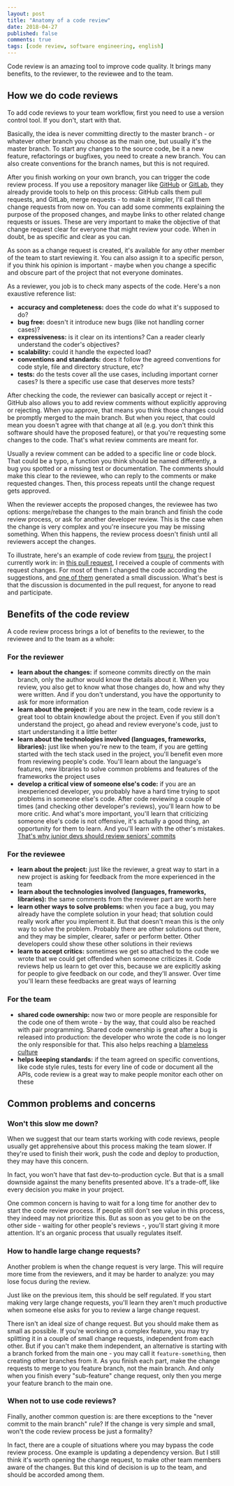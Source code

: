 ```yaml
---
layout: post
title: "Anatomy of a code review"
date: 2018-04-27
published: false
comments: true
tags: [code review, software engineering, english]
---
```

Code review is an amazing tool to improve code quality. It brings many benefits, to the reviewer, to the reviewee and to the team.

## How we do code reviews

To add code reviews to your team workflow, first you need to use a version control tool. If you don't, start with that.

Basically, the idea is never committing directly to the master branch - or whatever other branch you choose as the main one, but usually it's the master branch. To start any changes to the source code, be it a new feature, refactorings or bugfixes, you need to create a new branch. You can also create conventions for the branch names, but this is not required.

After you finish working on your own branch, you can trigger the code review process. If you use a repository manager like [GitHub](https://github.com/) or [GitLab](https://about.gitlab.com/), they already provide tools to help on this process: GitHub calls them pull requests, and GitLab, merge requests - to make it simpler, I'll call them change requests from now on. You can add some comments explaining the purpose of the proposed changes, and maybe links to other related change requests or issues. These are very important to make the objective of that change request clear for everyone that might review your code. When in doubt, be as specific and clear as you can.

As soon as a change request is created, it's available for any other member of the team to start reviewing it. You can also assign it to a specific person, if you think his opinion is important - maybe when you change a specific and obscure part of the project that not everyone dominates.

As a reviewer, you job is to check many aspects of the code. Here's a non exaustive reference list:

- **accuracy and completeness:** does the code do what it's supposed to do?
- **bug free:** doesn't it introduce new bugs (like not handling corner cases)?
- **expressiveness:** is it clear on its intentions? Can a reader clearly understand the coder's objectives?
- **scalability:** could it handle the expected load?
- **conventions and standards:** does it follow the agreed conventions for code style, file and directory structure, etc?
- **tests:** do the tests cover all the use cases, including important corner cases? Is there a specific use case that deserves more tests?

After checking the code, the reviewer can basically accept or reject it - GitHub also allows you to add review comments without explicitly approving or rejecting. When you approve, that means you think those changes could be promptly merged to the main branch. But when you reject, that could mean you doesn't agree with that change at all (e.g. you don't think this software should have the proposed feature), or that you're requesting some changes to the code. That's what review comments are meant for.

Usually a review comment can be added to a specific line or code block. That could be a typo, a function you think should be named differently, a bug you spotted or a missing test or documentation. The comments should make this clear to the reviewee, who can reply to the comments or make requested changes. Then, this process repeats until the change request gets approved.

When the reviewer accepts the proposed changes, the reviewee has two options: merge/rebase the changes to the main branch and finish the code review process, or ask for another developer review. This is the case when the change is very complex and you're insecure you may be missing something. When this happens, the review process doesn't finish until all reviewers accept the changes.

To illustrate, here's an example of code review from [tsuru](https://github.com/tsuru/tsuru), the project I currently work in: in [this pull request](https://github.com/tsuru/tsuru/pull/1881), I received a couple of comments with request changes. For most of them I changed the code according the suggestions, and [one of them](https://github.com/tsuru/tsuru/pull/1881#discussion_r156350529) generated a small discussion. What's best is that the discussion is documented in the pull request, for anyone to read and participate.

## Benefits of the code review

A code review process brings a lot of benefits to the reviewer, to the reviewee and to the team as a whole:

### For the reviewer

- **learn about the changes:** if someone commits directly on the main branch, only the author would know the details about it. When you review, you also get to know what those changes do, how and why they were written. And if you don't understand, you have the opportunity to ask for more information
- **learn about the project:** if you are new in the team, code review is a great tool to obtain knowledge about the project. Even if you still don't understand the project, go ahead and review everyone's code, just to start understanding it a little better
- **learn about the technologies involved (languages, frameworks, libraries):** just like when you're new to the team, if you are getting started with the tech stack used in the project, you'll benefit even more from reviewing people's code. You'll learn about the language's features, new libraries to solve common problems and features of the frameworks the project uses
- **develop a critical view of someone else's code:** if you are an inexperienced developer, you probably have a hard time trying to spot problems in someone else's code. After code reviewing a couple of times (and checking other developer's reviews), you'll learn how to be more critic. And what's more important, you'll learn that criticizing someone else's code is not offensive, it's actually a good thing, an opportunity for them to learn. And you'll learn with the other's mistakes. [That's why junior devs should review seniors' commits](https://pagefault.blog/2018/04/08/why-junior-devs-should-review-seniors-commits/)

### For the reviewee

- **learn about the project:** just like the reviewer, a great way to start in a new project is asking for feedback from the more experienced in the team
- **learn about the technologies involved (languages, frameworks, libraries):** the same comments from the reviewer part are worth here
- **learn other ways to solve problems:** when you face a bug, you may already have the complete solution in your head; that solution could really work after you implement it. But that doesn't mean this is the only way to solve the problem. Probably there are other solutions out there, and they may be simpler, clearer, safer or perform better. Other developers could show these other solutions in their reviews
- **learn to accept critics:** sometimes we get so attached to the code we wrote that we could get offended when someone criticizes it. Code reviews help us learn to get over this, because we are explicitly asking for people to give feedback on our code, and they'll answer. Over time you'll learn these feedbacks are great ways of learning

### For the team

- **shared code ownership:** now two or more people are responsible for the code one of them wrote - by the way, that could also be reached with pair programming. Shared code ownership is great after a bug is released into production: the developer who wrote the code is no longer the only responsible for that. This also helps reaching a [blameless culture](https://medium.com/zendesk-engineering/blameless-culture-21662ab9118c)
- **helps keeping standards:** if the team agreed on specific conventions, like code style rules, tests for every line of code or document all the APIs, code review is a great way to make people monitor each other on these

## Common problems and concerns

### Won't this slow me down?

When we suggest that our team starts working with code reviews, people usually get apprehensive about this process making the team slower. If they're used to finish their work, push the code and deploy to production, they may have this concern.

In fact, you won't have that fast dev-to-production cycle. But that is a small downside against the many benefits presented above. It's a trade-off, like every decision you make in your project.

One common concern is having to wait for a long time for another dev to start the code review process. If people still don't see value in this process, they indeed may not prioritize this. But as soon as you get to be on the other side - waiting for other people's reviews -, you'll start giving it more attention. It's an organic process that usually regulates itself.

### How to handle large change requests?

Another problem is when the change request is very large. This will require more time from the reviewers, and it may be harder to analyze: you may lose focus during the review.

Just like on the previous item, this should be self regulated. If you start making very large change requests, you'll learn they aren't much productive when someone else asks for you to review a large change request.

There isn't an ideal size of change request. But you should make them as small as possible. If you're working on a complex feature, you may try splitting it in a couple of small change requests, independent from each other. But if you can't make them independent, an alternative is starting with a branch forked from the main one - you may call it `feature-something`, then creating other branches from it. As you finish each part, make the change requests to merge to you feature branch, not the main branch. And only when you finish every "sub-feature" change request, only then you merge your feature branch to the main one.

### When not to use code reviews?

Finally, another common question is: are there exceptions to the "never commit to the main branch" rule? If the change is very simple and small, won't the code review process be just a formality?

In fact, there are a couple of situations where you may bypass the code review process. One example is updating a dependency version. But I still think it's worth opening the change request, to make other team members aware of the changes. But this kind of decision is up to the team, and should be accorded among them.
